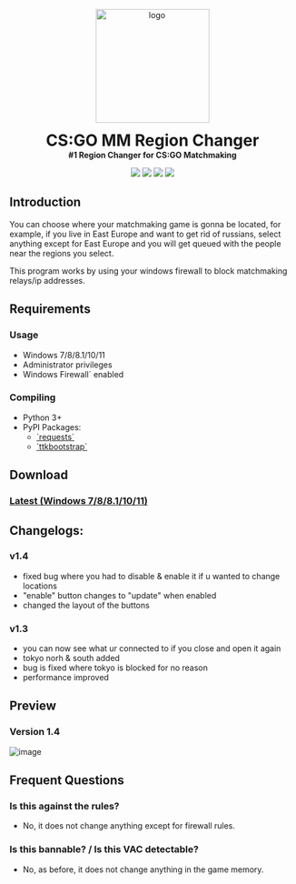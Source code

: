 <p align="center">
  <img width="200" src="https://github.com/Fluiding/MM-Region-Changer/assets/33377424/fc65bd60-ba6f-4dc2-95e3-b012e7383cfd" alt="logo">
  <h1 align="center" style="margin: 0 auto 0 auto;">CS:GO MM Region Changer</h1>
  <h4 align="center" style="margin: 0 auto 0 auto;">#1 Region Changer for CS:GO Matchmaking</h5>
  </p>

  <p align="center">
    <img src="https://img.shields.io/github/last-commit/Fluiding/MM-Region-Changer">
    <img src="https://img.shields.io/github/contributors/Fluiding/MM-Region-Changer">
    <img src="https://img.shields.io/github/issues/Fluiding/MM-Region-Changer?label=issues">
    <img src="https://img.shields.io/github/stars/Fluiding/MM-Region-Changer">
  </p>

## Introduction
 You can choose where your matchmaking game is gonna be located, for example, if you live in East Europe and want to get rid of russians,
 select anything except for East Europe and you will get queued with the people near the regions you select.

This program works by using your windows firewall to block matchmaking relays/ip addresses.
  
## Requirements
### Usage
+ Windows 7/8/8.1/10/11
+ Administrator privileges
+ Windows Firewall´ enabled
### Compiling
+ Python 3+
+ PyPI Packages:
  + [´requests´](https://pypi.org/project/requests/)
  + [´ttkbootstrap´](https://pypi.org/project/ttkbootstrap/)

 ## Download
 ### [Latest (Windows 7/8/8.1/10/11)](https://github.com/Fluiding/MM-Region-Changer/releases/latest/)

## Changelogs:
### v1.4
+ fixed bug where you had to disable & enable it if u wanted to change locations
+ "enable" button changes to "update" when enabled
+ changed the layout of the buttons 
### v1.3
+ you can now see what ur connected to if you close and open it again
+ tokyo norh & south added
+ bug is fixed where tokyo is blocked for no reason
+ performance improved

 ## Preview
 ### Version 1.4
 ![image](https://github.com/Fluiding/MM-Region-Changer/assets/33377424/6dd34c8c-4603-43f7-ae6a-210560489730)


 ## Frequent Questions
 ### Is this against the rules?
 + No, it does not change anything except for firewall rules.
 ### Is this bannable? / Is this VAC detectable?
 + No, as before, it does not change anything in the game memory.
